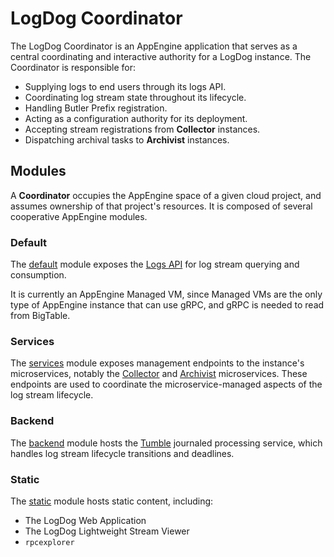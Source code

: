 LogDog Coordinator
==================

The LogDog Coordinator is an AppEngine application that serves as a central
coordinating and interactive authority for a LogDog instance. The Coordinator
is responsible for:

* Supplying logs to end users through its logs API.
* Coordinating log stream state throughout its lifecycle.
* Handling Butler Prefix registration.
* Acting as a configuration authority for its deployment.
* Accepting stream registrations from **Collector** instances.
* Dispatching archival tasks to **Archivist** instances.

## Modules

A **Coordinator** occupies the AppEngine space of a given cloud project, and
assumes ownership of that project's resources. It is composed of several
cooperative AppEngine modules.

### Default

The [default](vmuser/) module exposes the
[Logs API](../../../api/endpoints/coordinator/logs/v1/) for log stream querying
and consumption.

It is currently an AppEngine Managed VM, since Managed VMs are the only type of
AppEngine instance that can use gRPC, and gRPC is needed to read from BigTable.

### Services

The [services](services/) module exposes management endpoints to the instance's
microservices, notably the [Collector](../../../server/cmd/logdog_collector) and
[Archivist](../../../server/cmd/logdog_archivist) microservices. These endpoints
are used to coordinate the microservice-managed aspects of the log stream
lifecycle.

### Backend

The [backend](backend/) module hosts the [Tumble](/tumble) journaled processing
service, which handles log stream lifecycle transitions and deadlines.

### Static

The [static](static/) module hosts static content, including:
* The LogDog Web Application
* The LogDog Lightweight Stream Viewer
* `rpcexplorer`
